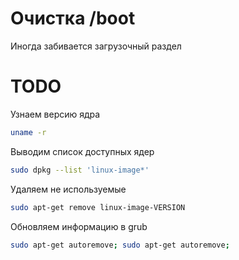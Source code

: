 # Очистка /boot

Иногда забивается загрузочный раздел

# TODO

Узнаем версию ядра 

```bash
uname -r
```

Выводим список доступных ядер

```bash
sudo dpkg --list 'linux-image*'
```

Удаляем не используемые

```bash
sudo apt-get remove linux-image-VERSION
```

Обновляем информацию в grub

```bash
sudo apt-get autoremove; sudo apt-get autoremove;
```